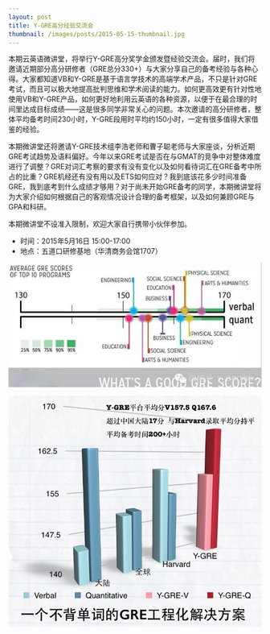 ```yaml
---
layout: post
title: Y-GRE高分经验交流会
thumbnail: /images/posts/2015-05-15-thumbnail.jpg
---
```


本期云英语微讲堂，将举行Y-GRE高分奖学金颁发暨经验交流会。届时，我们将邀请近期部分高分研修者（GRE总分330+）与大家分享自己的备考经验与各种心得。大家都知道VB和Y-GRE是基于语言学技术的高端学术产品，不只是针对GRE考试，而且可以极大地提高批判思维和学术阅读的能力。如何更高效更有针对性地使用VB和Y-GRE产品，如何更好地利用云英语的各种资源，以便于在最合理的时间里达成目标成绩——这是很多同学非常关心的问题。本次邀请的高分研修者，整体平均备考时间230小时，Y-GRE段用时平均约150小时，一定有很多值得大家借鉴的经验。

<!--more-->

本期微讲堂还将邀请Y-GRE技术组李浩老师和曹子聪老师与大家座谈，分析近期GRE考试趋势及语料偏好。今年以来GRE考试是否在与GMAT的竞争中对整体难度进行了调整？GRE对词汇考察的要求有没有变化以及如何看待词汇在GRE备考中所占的比重？GRE机经还有没有用以及ETS如何应对？我到底该花多少时间准备GRE，我到底考到什么成绩才够用？对于尚未开始GRE备考的同学，本期微讲堂将为大家介绍如何根据自己的客观情况设计合理的备考框架，以及如何兼顾GRE与GPA和科研。

本期微讲堂不设准入限制，欢迎大家自行携带小伙伴参加。

- 时间：2015年5月16日 15:00-17:00
- 地点：五道口研修基地（华清商务会馆1707）

![Figure 1](/images/posts/2015-05-15-1.jpg)

![Figure 2](/images/posts/2015-05-15-2.jpg)
